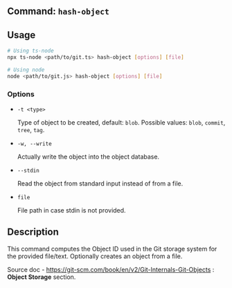 ## Command: `hash-object`

## Usage

```bash
# Using ts-node
npx ts-node <path/to/git.ts> hash-object [options] [file]

# Using node
node <path/to/git.js> hash-object [options] [file]
```

### Options

- `-t <type>`

  Type of object to be created, default: `blob`. Possible values: `blob`, `commit`, `tree`, `tag`.

- `-w, --write`

  Actually write the object into the object database.

- `--stdin`

  Read the object from standard input instead of from a file.

- `file`

  File path in case stdin is not provided.

## Description

This command computes the Object ID used in the Git storage system for the provided file/text.
Optionally creates an object from a file.

Source doc - https://git-scm.com/book/en/v2/Git-Internals-Git-Objects : **Object Storage** section.
